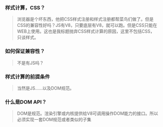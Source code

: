 ### 样式计算，CSS？

> 浏览器是个坏东西，他把CSS样式注册和样式注册都帮菜鸟们做了。但是CSS的兼容性好吗？JS有V8，只要底层有V8，就可以跑。但是CSS只能在WEB上使用。这也是我标题抛弃CSS样式计算的原因，这里不包括CSS，只谈样式。

### 如何保证兼容性？

> 不是有JS吗？

### 样式计算的前提条件

> 当然是JS......以及DOM规范。

### 什么是DOM API？

> DOM是规范。渲染引擎或内核提供给V8可调用操作DOM能力的接口。所以必须实现一套DOM规范或者类似的子集